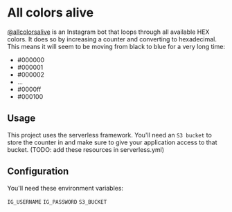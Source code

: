 # All colors alive

[@allcolorsalive](https://www.instagram.com/allcolorsalive/) is an Instagram bot that loops through all available HEX colors. It does so by increasing a counter and converting to hexadecimal. This means it will seem to be moving from black to blue for a very long time:

- #000000
- #000001
- #000002
- ...
- #0000ff
- #000100

## Usage

This project uses the serverless framework. You'll need an `S3 bucket` to store the counter in and make sure to give your application access to that bucket. (TODO: add these resources in serverless.yml)

## Configuration

You'll need these environment variables:

`IG_USERNAME`
`IG_PASSWORD`
`S3_BUCKET`
